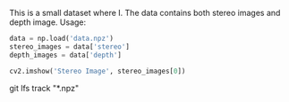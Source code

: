 This is a small dataset where I. The data contains both stereo images and depth image. Usage:

```python
data = np.load('data.npz')
stereo_images = data['stereo']
depth_images = data['depth']

cv2.imshow('Stereo Image', stereo_images[0])
```
git lfs track "*.npz"
